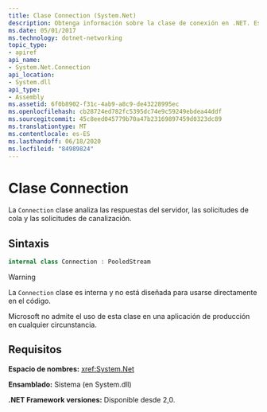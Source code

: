 ```yaml
---
title: Clase Connection (System.Net)
description: Obtenga información sobre la clase de conexión en .NET. Esta clase analiza las respuestas del servidor, las solicitudes de cola y las solicitudes de canalización. Está en el espacio de nombres System.NET.
ms.date: 05/01/2017
ms.technology: dotnet-networking
topic_type:
- apiref
api_name:
- System.Net.Connection
api_location:
- System.dll
api_type:
- Assembly
ms.assetid: 6f0b8902-f31c-4ab9-a8c9-de43228995ec
ms.openlocfilehash: cb28724ed782fc5395dc74e9c59249ebdea44ddf
ms.sourcegitcommit: 45c8eed045779b70a47b23169897459d0323dc89
ms.translationtype: MT
ms.contentlocale: es-ES
ms.lasthandoff: 06/18/2020
ms.locfileid: "84989824"
---
```

# <a name="connection-class"></a>Clase Connection

La `Connection` clase analiza las respuestas del servidor, las solicitudes de cola y las solicitudes de canalización.

## <a name="syntax"></a>Sintaxis
  
```csharp  
internal class Connection : PooledStream
```

> [!WARNING]
> La `Connection` clase es interna y no está diseñada para usarse directamente en el código.
>
> Microsoft no admite el uso de esta clase en una aplicación de producción en cualquier circunstancia.

## <a name="requirements"></a>Requisitos

**Espacio de nombres:** <xref:System.Net>

**Ensamblado:** Sistema (en System.dll)

**.NET Framework versiones:** Disponible desde 2,0.
